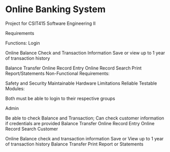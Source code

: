 # Online Banking System

Project for CSIT415 Software Engineering II

Requirements

Functions:
Login

Online Balance Check and Transaction Information
Save or view up to 1 year of transaction history

Balance Transfer
Online Record Entry
Online Record Search
Print Report/Statements
Non-Functional Requirements:

Safety and Security
Maintainable
Hardware Limitations
Reliable
Testable
Modules:

Both must be able to login to their respective groups

Admin

Be able to check Balance and Transaction; Can check customer information if credentials are provided
Balance Transfer
Online Record Entry
Online Record Search
Customer

Online Balance check and transaction information
Save or View up to 1 year of transaction history
Balance Transfer
Print Report or Statements
